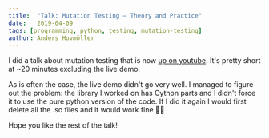 ```yaml
---
title:	"Talk: Mutation Testing – Theory and Practice"
date:	2019-04-09
tags: [programming, python, testing, mutation-testing]
author: Anders Hovmöller
---
```


  I did a talk about mutation testing that is now [up on youtube](https://www.youtube.com/watch?v=yI8Yje1XDkk). It's pretty short at ~20 minutes excluding the live demo.

As is often the case, the live demo didn't go very well. I managed to figure out the problem: the library I worked on has Cython parts and I didn't force it to use the pure python version of the code. If I did it again I would first delete all the .so files and it would work fine 🤷‍♂️

Hope you like the rest of the talk!
